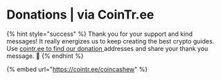 # Donations \| via CoinTr.ee

{% hint style="success" %}
Thank you for your support and kind messages! It really energizes us to keep creating the best crypto guides. Use [cointr.ee to find our donation ](https://cointr.ee/coincashew)addresses and share your thank you message. 🙏 
{% endhint %}

{% embed url="https://cointr.ee/coincashew" %}

